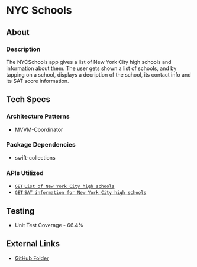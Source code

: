 # NYC Schools
## About
### Description

The NYCSchools app gives a list of New York City high schools and information about them. The user gets shown a list of schools, and by tapping on a school, displays a decription of the school, its contact info and its SAT score information.

## Tech Specs

### Architecture Patterns
* MVVM-Coordinator

### Package Dependencies
* swift-collections

### APIs Utilized
* [`GET` `List of New York City high schools`](https://data.cityofnewyork.us/resource/s3k6-pzi2.json)
* [`GET` `SAT information for New York City high schools`](https://data.cityofnewyork.us/resource/f9bf-2cp4.json?)

## Testing
* Unit Test Coverage - 66.4%

## External Links
* [GitHub Folder](https://github.com/sachithherath93/20220519-SachithHerathMudiyanselage-NYCSchools)
